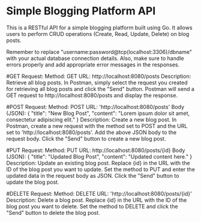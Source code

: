 # Simple Blogging Platform API
This is a RESTful API for a simple blogging platform built using Go. It allows users to perform CRUD operations (Create, Read, Update, Delete) on blog posts.

Remember to replace "username:password@tcp(localhost:3306)/dbname" with your actual database connection details. Also, make sure to handle errors properly and add appropriate error messages in the responses.

#GET Request:
Method: GET
URL: http://localhost:8080/posts
Description: Retrieve all blog posts.
In Postman, simply select the request you created for retrieving all blog posts and click the "Send" button. Postman will send a GET request to http://localhost:8080/posts and display the response.

#POST Request:
Method: POST
URL: 'http://localhost:8080/posts'
Body (JSON):
  {
    "title": "New Blog Post",
    "content": "Lorem ipsum dolor sit amet, consectetur adipiscing elit."
  }
Description: Create a new blog post.
In Postman, create a new request with the method set to POST and the URL set to 'http://localhost:8080/posts'. Add the above JSON body to the request body. Click the "Send" button to create a new blog post.

#PUT Request:
Method: PUT
URL: http://localhost:8080/posts/{id}
Body (JSON):
  {
    "title": "Updated Blog Post",
    "content": "Updated content here."
  }
Description: Update an existing blog post.
Replace {id} in the URL with the ID of the blog post you want to update. Set the method to PUT and enter the updated data in the request body as JSON. Click the "Send" button to update the blog post.

#DELETE Request:
Method: DELETE
URL: 'http://localhost:8080/posts/{id}'
Description: Delete a blog post.
Replace {id} in the URL with the ID of the blog post you want to delete. Set the method to DELETE and click the "Send" button to delete the blog post.
